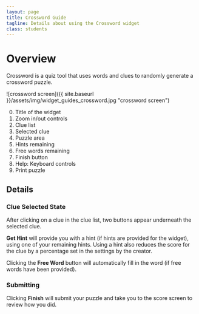 ```yaml
---
layout: page
title: Crossword Guide
tagline: Details about using the Crossword widget
class: students
---
```



# Overview #

Crossword is a quiz tool that uses words and clues to randomly generate a crossword puzzle.

![crossword screen]({{ site.baseurl }}/assets/img/widget_guides_crossword.jpg "crossword screen")

0. Title of the widget
0. Zoom in/out controls
0. Clue list
0. Selected clue
0. Puzzle area
0. Hints remaining
0. Free words remaining
0. Finish button
0. Help: Keyboard controls
0. Print puzzle

## Details ##

### Clue Selected State ###

After clicking on a clue in the clue list, two buttons appear underneath the selected clue.

**Get Hint** will provide you with a hint (if hints are provided for the widget), using one of your remaining hints. Using a hint also reduces the score for the clue by a percentage set in the settings by the creator.

Clicking the **Free Word** button will automatically fill in the word (if free words have been provided).

### Submitting ###

Clicking **Finish** will submit your puzzle and take you to the score screen to review how you did.
